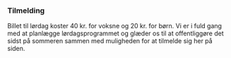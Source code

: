 <!-- BEGIN ARISE ------------------------------
Title:: "Tilmelding"

Author:: "Retro Game Days"
Description:: "Tilmelding"
Language:: "da"
Thumbnail:: "figur-150x150.png"
Published Date:: "2025-06-17"
Modified Date:: "2025-06-17"

toc:: "false"
process_markdown:: "true"
content_header:: "false"
---- END ARISE \\ DO NOT MODIFY THIS LINE ---->

### Tilmelding
Billet til lørdag koster 40 kr. for voksne og 20 kr. for børn. Vi er i fuld gang med at planlægge lørdagsprogrammet og glæder os til at offentliggøre det sidst på sommeren sammen med muligheden for at tilmelde sig her på siden.
